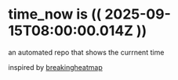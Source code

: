 # time_now is (( 2025-09-15T08:00:00.014Z ))

an automated repo that shows the currnent time

inspired by [breakingheatmap](https://github.com/breakingheatmap/breakingheatmap)